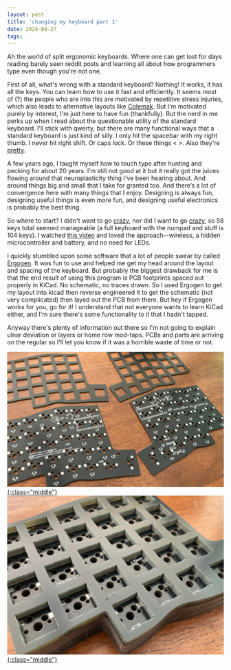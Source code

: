 ```yaml
---
layout: post
title: 'changing my keyboard part 1'
date: 2024-08-27
tags:
---
```

Ah the world of split ergonomic keyboards. Where one can get lost for days reading barely seen reddit posts and learning all about how programmers type even though you're not one.

First of all, what's wrong with a standard keyboard? Nothing! It works, it has all the keys. You can learn how to use it fast and efficiently. It seems most of (?) the people who are into this are motivated by repetitive stress injuries, which also leads to alternative layouts like [Colemak](https://colemak.com/). But I'm motivated purely by interest, I'm just here to have fun (thankfully). But the nerd in me perks up when I read about the questionable utility of the standard keyboard. I’ll stick with qwerty, but there are many functional ways that a standard keyboard is just kind of silly. I only hit the spacebar with my right thumb. I never hit right shift. Or caps lock. Or these things < >. Also they're [pretty](https://josefadamcik.github.io/SofleKeyboard/images/IMG_20200613_150327.jpg).

A few years ago, I taught myself how to touch type after hunting and pecking for about 20 years. I’m still not good at it but it really got the juices flowing around that neuroplasticity thing I've been hearing about. And around things big and small that I take for granted too. And there’s a lot of convergence here with many things that I enjoy. Designing is always fun, designing useful things is even more fun, and designing useful electronics is probably the best thing.

So where to start? I didn't want to go [crazy](https://kbd.news/Smiler18-2426.html), nor did I want to go [crazy](http://xahlee.info/kbd/iergo/Maltron_left_right_keypad__David_Cole_2015-11-07.jpg), so 58 keys total seemed manageable (a full keyboard with the numpad and stuff is 104 keys). I watched [this video](https://www.youtube.com/watch?v=7UXsD7nSfDY) and loved the approach--wireless, a hidden microcontroller and battery, and no need for LEDs.

I quickly stumbled upon some software that a lot of people swear by called [Ergogen](https://github.com/ergogen/ergogen). It was fun to use and helped me get my head around the layout and spacing of the keyboard. But probably the biggest drawback for me is that the end result of using this program is PCB footprints spaced out properly in KiCad. No schematic, no traces drawn. So I used Ergogen to get my layout into kicad then reverse engineered it to get the schematic (not very complicated) then layed out the PCB from there. But hey if Ergogen works for you, go for it! I understand that not everyone wants to learn KiCad either, and I'm sure there's some functionality to it that I hadn't tapped.

Anyway there's plenty of information out there so I'm not going to explain ulnar deviation or layers or home row mod-taps. PCBs and parts are arriving on the regular so I'll let you know if it was a horrible waste of time or not.

[![The PCBs are in](/assets/2024/pcbs1-th.jpg){:class="middle"}](/assets/2024/pcbs1.jpg)
[![Stacked PCBs](/assets/2024/pcbs2-th.jpg){:class="middle"}](/assets/2024/pcbs2.jpg)